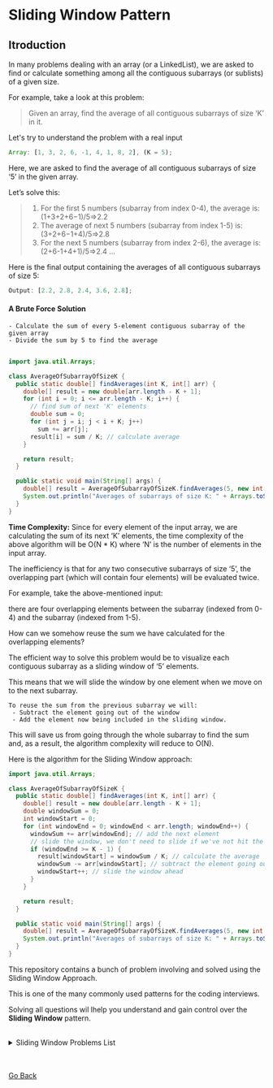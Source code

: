 # Sliding Window Pattern

## Itroduction

In many problems dealing with an array (or a LinkedList), we are asked to find or calculate something among all the contiguous subarrays (or sublists) of a given size.

For example, take a look at this problem:

> Given an array, find the average of all contiguous subarrays of size ‘K’ in it.

Let's try to understand the problem with a real input

```javascript
Array: [1, 3, 2, 6, -1, 4, 1, 8, 2], (K = 5);
```

Here, we are asked to find the average of all contiguous subarrays of size ‘5’ in the given array.

Let’s solve this:

> 1. For the first 5 numbers (subarray from index 0-4), the average is: (1+3+2+6−1)/5=>2.2
> 2. The average of next 5 numbers (subarray from index 1-5) is: (3+2+6−1+4)/5=>2.8
> 3. For the next 5 numbers (subarray from index 2-6), the average is: (2+6-1+4+1)/5=>2.4
>    ...

Here is the final output containing the averages of all contiguous subarrays of size 5:

```javascript
Output: [2.2, 2.8, 2.4, 3.6, 2.8];
```

#### A Brute Force Solution

```
- Calculate the sum of every 5-element contiguous subarray of the given array
- Divide the sum by 5 to find the average
```

```java

import java.util.Arrays;

class AverageOfSubarrayOfSizeK {
  public static double[] findAverages(int K, int[] arr) {
    double[] result = new double[arr.length - K + 1];
    for (int i = 0; i <= arr.length - K; i++) {
      // find sum of next 'K' elements
      double sum = 0;
      for (int j = i; j < i + K; j++)
        sum += arr[j];
      result[i] = sum / K; // calculate average
    }

    return result;
  }

  public static void main(String[] args) {
    double[] result = AverageOfSubarrayOfSizeK.findAverages(5, new int[] { 1, 3, 2, 6, -1, 4, 1, 8, 2 });
    System.out.println("Averages of subarrays of size K: " + Arrays.toString(result));
  }
}
```

**Time Complexity:** Since for every element of the input array, we are calculating the sum of its next ‘K’ elements, the time complexity of the above algorithm will be O(N \* K) where ‘N’ is the number of elements in the input array.

The inefficiency is that for any two consecutive subarrays of size ‘5’, the overlapping part (which will contain four elements) will be evaluated twice.

For example, take the above-mentioned input:

there are four overlapping elements between the subarray (indexed from 0-4) and the subarray (indexed from 1-5).

How can we somehow reuse the sum we have calculated for the overlapping elements?

The efficient way to solve this problem would be to visualize each contiguous subarray as a sliding window of ‘5’ elements.

This means that we will slide the window by one element when we move on to the next subarray.

```
To reuse the sum from the previous subarray we will:
 - Subtract the element going out of the window
 - Add the element now being included in the sliding window.
```

This will save us from going through the whole subarray to find the sum and, as a result, the algorithm complexity will reduce to O(N).

Here is the algorithm for the Sliding Window approach:

```java
import java.util.Arrays;

class AverageOfSubarrayOfSizeK {
  public static double[] findAverages(int K, int[] arr) {
    double[] result = new double[arr.length - K + 1];
    double windowSum = 0;
    int windowStart = 0;
    for (int windowEnd = 0; windowEnd < arr.length; windowEnd++) {
      windowSum += arr[windowEnd]; // add the next element
      // slide the window, we don't need to slide if we've not hit the required window size of 'k'
      if (windowEnd >= K - 1) {
        result[windowStart] = windowSum / K; // calculate the average
        windowSum -= arr[windowStart]; // subtract the element going out
        windowStart++; // slide the window ahead
      }
    }

    return result;
  }

  public static void main(String[] args) {
    double[] result = AverageOfSubarrayOfSizeK.findAverages(5, new int[] { 1, 3, 2, 6, -1, 4, 1, 8, 2 });
    System.out.println("Averages of subarrays of size K: " + Arrays.toString(result));
  }
}
```

This repository contains a bunch of problem involving and solved using the Sliding Window Approach.

This is one of the many commonly used patterns for the coding interviews.

Solving all questions wil lhelp you understand and gain control over the **Sliding Window** pattern.

<br/>

<details>
<summary>
Sliding Window Problems List
</summary>

1. [Max Sum Of Sub Array](Maximum_Sum_SubArray/README.md)
   <br/>

2. [Smallest Sub Array With A Given Sum](Smallest_Sub_Array/README.md)
   <br/>

3. [Longest SubString with K Distinct Chars](Longest_SubString_K_Distinct_Chars/README.md)
   <br/>

4. [Fruits Into Basket](Fruits_Into_Basket/README.md)
   <br/>

5. [Longest SubString with Non Repeating Characters](LongestSubString_Distinct_Characters/README.md)

</details>
<br/>
<br/>

[Go Back](../README.md)
